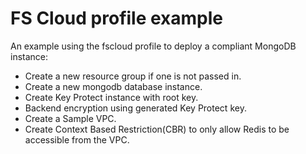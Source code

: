 # FS Cloud profile example

An example using the fscloud profile to deploy a compliant MongoDB instance:
- Create a new resource group if one is not passed in.
- Create a new mongodb database instance.
- Create Key Protect instance with root key.
- Backend encryption using generated Key Protect key.
- Create a Sample VPC.
- Create Context Based Restriction(CBR) to only allow Redis to be accessible from the VPC.
